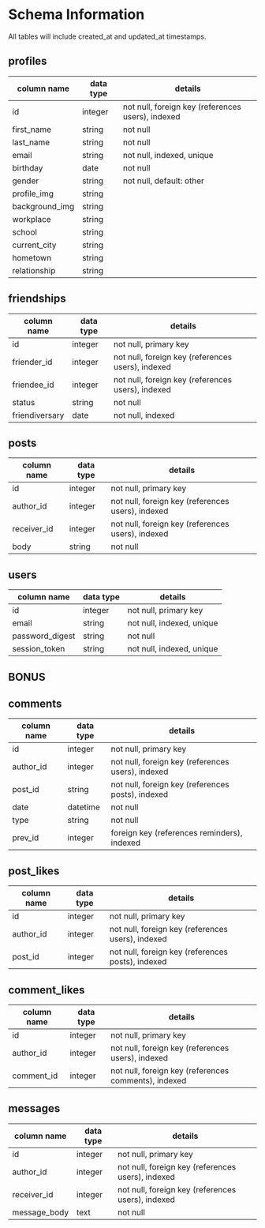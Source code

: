 # Schema Information
All tables will include created_at and updated_at timestamps.

## profiles
column name     | data type | details
----------------|-----------|-----------------------
id              | integer   | not null, foreign key (references users), indexed
first_name      | string    | not null
last_name       | string    | not null
email           | string    | not null, indexed, unique
birthday        | date      | not null
gender          | string    | not null, default: other
profile_img     | string    |
background_img  | string    |
workplace       | string    |
school          | string    |
current_city    | string    |
hometown        | string    |
relationship    | string    |

## friendships
column name       | data type | details
------------------|-----------|-----------------------
id                | integer   | not null, primary key
friender_id       | integer   | not null, foreign key (references users), indexed
friendee_id       | integer   | not null, foreign key (references users), indexed
status            | string    | not null
friendiversary    | date      | not null, indexed

## posts
column name | data type | details
------------|-----------|-----------------------
id          | integer   | not null, primary key
author_id   | integer   | not null, foreign key (references users), indexed
receiver_id | integer   | not null, foreign key (references users), indexed
body        | string    | not null

## users
column name     | data type | details
----------------|-----------|-----------------------
id              | integer   | not null, primary key
email           | string    | not null, indexed, unique
password_digest | string    | not null
session_token   | string    | not null, indexed, unique


## BONUS

## comments
column name | data type | details
------------|-----------|-----------------------
id          | integer   | not null, primary key
author_id   | integer   | not null, foreign key (references users), indexed
post_id     | string    | not null, foreign key (references posts), indexed
date        | datetime  | not null
type        | string    | not null
prev_id     | integer   | foreign key (references reminders), indexed

## post_likes
column name | data type | details
------------|-----------|-----------------------
id          | integer   | not null, primary key
author_id   | integer   | not null, foreign key (references users), indexed
post_id     | integer   | not null, foreign key (references posts), indexed

## comment_likes
column name | data type | details
------------|-----------|-----------------------
id          | integer   | not null, primary key
author_id   | integer   | not null, foreign key (references users), indexed
comment_id  | integer   | not null, foreign key (references comments), indexed

## messages
column name   | data type | details
--------------|-----------|-----------------------
id            | integer   | not null, primary key
author_id     | integer   | not null, foreign key (references users), indexed
receiver_id   | integer   | not null, foreign key (references users), indexed
message_body  | text      | not null
